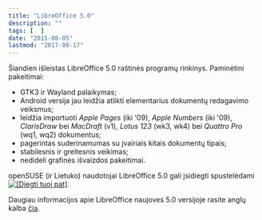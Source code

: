 ```yaml
---
title: "LibreOffice 5.0"
description: ""
tags: [  ]
date: "2015-08-05"
lastmod: "2017-09-17"
---
```

Šiandien išleistas LibreOffice 5.0 raštinės programų rinkinys. Paminėtini pakeitimai:

*   GTK3 ir Wayland palaikymas;
*   Android versija jau leidžia atlikti elementarius dokumentų redagavimo veiksmus;
*   leidžia importuoti _Apple Pages_ (iki '09), _Apple Numbers_ (iki '09), _ClarisDraw_ bei _MacDraft_ (v1), _Lotus 123_ (wk3, wk4) bei _Quattro Pro_ (wq1, wq2) dokumentus;
*   pagerintas suderinamumas su įvairiais kitais dokumentų tipais;
*   stabilesnis ir greitesnis veikimas;
*   nedideli grafinės išvaizdos pakeitimai.

openSUSE (ir Lietuko) naudotojai LibreOffice 5.0 gali įsidiegti spustelėdami [![[Diegti tuoj pat]](https://lietukas.lt/img/1-click-install-lt.png)](https://lietukas.lt/ymp/LibreOffice50.php "https://lietukas.lt/ymp/LibreOffice50.ymp").

Daugiau informacijos apie LibreOffice naujoves 5.0 versijoje rasite anglų kalba [čia](https://wiki.documentfoundation.org/ReleaseNotes/5.0 "https://wiki.documentfoundation.org/ReleaseNotes/5.0").
